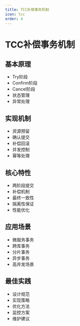 ```yaml
---
title: TCC补偿事务机制
icon: tcc
order: 4
---
```


# TCC补偿事务机制

## 基本原理
- Try阶段
- Confirm阶段
- Cancel阶段
- 状态管理
- 异常处理

## 实现机制
- 资源预留
- 确认提交
- 补偿回滚
- 并发控制
- 幂等处理

## 核心特性
- 两阶段提交
- 补偿机制
- 最终一致性
- 隔离性保证
- 性能优化

## 应用场景
- 微服务事务
- 跨库事务
- 分片事务
- 异步事务
- 高并发场景

## 最佳实践
- 设计规范
- 实现策略
- 优化方法
- 监控方案
- 维护建议
